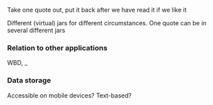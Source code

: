 Take one quote out, put it back after we have read it if we like it

Different (virtual) jars for different circumstances. One quote can be in several different jars

### Relation to other applications

WBD, _

### Data storage

Accessible on mobile devices? Text-based?


